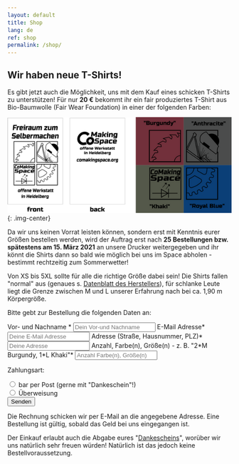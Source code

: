 ```yaml
---
layout: default
title: Shop
lang: de
ref: shop
permalink: /shop/
---
```


## Wir haben neue T-Shirts!

Es gibt jetzt auch die Möglichkeit, uns mit dem Kauf eines schicken T-Shirts zu unterstützen! Für nur **20&nbsp;€** bekommt ihr ein fair produziertes T-Shirt aus Bio-Baumwolle (Fair Wear Foundation) in einer der folgenden Farben:

![T-Shirt](/assets/images/tshirts.png){: .img-center}

Da wir uns keinen Vorrat leisten können, sondern erst mit Kenntnis eurer Größen bestellen werden, wird der Auftrag erst nach **25 Bestellungen bzw. spätestens am 15. März 2021** an unsere Drucker weitergegeben und ihr könnt die Shirts dann so bald wie möglich bei uns im Space abholen - bestimmt rechtzeitig zum Sommerwetter!


Von XS bis 5XL sollte für alle die richtige Größe dabei sein! Die Shirts fallen "normal" aus (genaues s. [Datenblatt des Herstellers](https://www.stanleystella.com/de-de/product/attachment?productId=STTU758&attachmentName=Product+Sheet.pdf)), für schlanke Leute liegt die Grenze zwischen M und L unserer Erfahrung nach bei ca. 1,90 m Körpergröße.

Bitte gebt zur Bestellung die folgenden Daten an:
<form id="shop-form" class="shop-form" action="http://localhost/?success=%2Fsucess&failure=%2Ffailure" method="post" enctype="application/x-www-form-urlencoded">
    <label for="name">Vor- und Nachname *</label>
    <input type="text"  id="name" name="name" placeholder="Dein Vor-und Nachname" required>
    <label for="email">E-Mail Adresse*</label>
    <input type="email"  id="email" name="email" placeholder="Deine E-Mail Adresse" required>
    <label for="address">Adresse (Straße, Hausnummer, PLZ)*</label>
    <input type="text"  id="address" name="address" placeholder="Deine Adresse" required>
    <label for="count">Anzahl, Farbe(n), Größe(n) - z. B. "2*M Burgundy, 1*L Khaki"*</label>
    <input type="text"  id="count" name="count" placeholder="Anzahl Farbe(n), Größe(n)" required>
    <p>Zahlungsart:</p>
    <input type="radio" id="cash" name="payment" value="cash">
    <label for="cash">bar per Post (gerne mit "Dankeschein"!)</label>
    <br>
    <input type="radio" id="wire_transfer" name="payment" value="wire_transfer">
    <label for="wire_transfer">Überweisung</label><br>
    <input type="submit" value="Senden" />
</form>

Die Rechnung schicken wir per E-Mail an die angegebene Adresse. Eine Bestellung ist gültig, sobald das Geld bei uns eingegangen ist.

Der Einkauf erlaubt auch die Abgabe eures "[Dankescheins](https://www.vielmehr.heidelberg.de/dankstelle/comakingspace/)", worüber wir uns natürlich sehr freuen würden! Natürlich ist das jedoch keine Bestellvoraussetzung.
